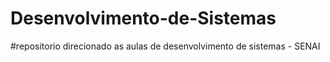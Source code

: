 # Desenvolvimento-de-Sistemas
#repositorio direcionado as aulas de desenvolvimento de sistemas - SENAI
